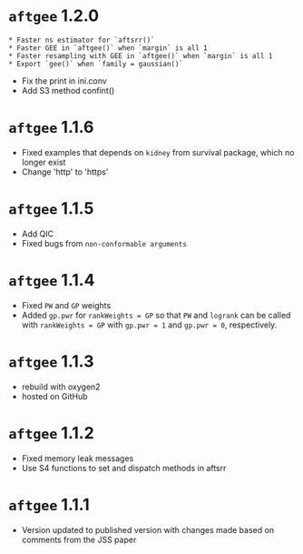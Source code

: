 # `aftgee` 1.2.0
	* Faster ns estimator for `aftsrr()`
	* Faster GEE in `aftgee()` when `margin` is all 1
	* Faster resampling with GEE in `aftgee()` when `margin` is all 1
	* Export `gee()` when `family = gaussian()`
  * Fix the print in ini.conv
  * Add S3 method confint()
# `aftgee` 1.1.6
  * Fixed examples that depends on `kidney` from survival package, which no longer exist
  * Change 'http' to 'https'
# `aftgee` 1.1.5
  * Add QIC
  * Fixed bugs from `non-conformable arguments`  
# `aftgee` 1.1.4
  * Fixed `PW` and `GP` weights
  * Added `gp.pwr` for `rankWeights = GP` so that `PW` and `logrank` can be called with `rankWeights = GP` with `gp.pwr = 1` and `gp.pwr = 0`, respectively.
# `aftgee` 1.1.3
  * rebuild with oxygen2
  * hosted on GitHub
# `aftgee` 1.1.2
  * Fixed memory leak messages
  * Use S4 functions to set and dispatch methods in aftsrr
# `aftgee` 1.1.1
  * Version updated to published version with changes made based on comments from the JSS paper